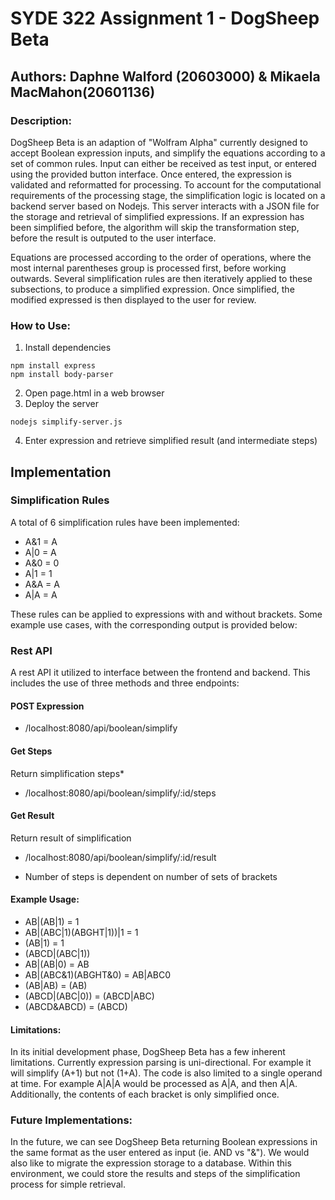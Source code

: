 # SYDE 322 Assignment 1 - DogSheep Beta
## Authors: Daphne Walford (20603000) & Mikaela MacMahon(20601136)


### Description:
DogSheep Beta is an adaption of "Wolfram Alpha" currently designed to accept Boolean expression inputs, and simplify the equations according to a set of common rules. Input can either be received as test input, or entered using the provided button interface. Once entered, the expression is validated and reformatted for processing. To account for the computational requirements of the processing stage, the simplification logic is located on a backend server based on Nodejs. This server interacts with a JSON file for the storage and retrieval of simplified expressions. If an expression has been simplified before, the algorithm will skip the transformation step, before the result is outputed to the user interface.

Equations are processed according to the order of operations, where the most internal parentheses group is processed first, before working outwards. Several simplification rules are then iteratively applied to these subsections, to produce a simplified expression. Once simplified, the modified expressed is then displayed to the user for review. 

### How to Use:
1. Install dependencies
```
npm install express
npm install body-parser
```
2. Open page.html in a web browser
3. Deploy the server
```
nodejs simplify-server.js
```
4. Enter expression and retrieve simplified result (and intermediate steps)

## Implementation

### Simplification Rules
A total of 6 simplification rules have been implemented:
* A&1 = A
* A|0 = A
* A&0 = 0
* A|1 = 1
* A&A = A
* A|A = A

These rules can be applied to expressions with and without brackets. Some example use cases, with the corresponding output is provided below:

### Rest API
A rest API it utilized to interface between the frontend and backend. This includes the use of three methods and three endpoints:
#### POST Expression
 - /localhost:8080/api/boolean/simplify
#### Get Steps 
Return simplification steps*
- /localhost:8080/api/boolean/simplify/:id/steps
#### Get Result
Return result of simplification
- /localhost:8080/api/boolean/simplify/:id/result

* Number of steps is dependent on number of sets of brackets

#### Example Usage:
* AB|(AB|1) = 1
* AB|(ABC|1)(ABGHT|1))|1 = 1
* (AB|1) = 1
* (ABCD|(ABC|1))
* AB|(AB|0) = AB
* AB|(ABC&1)(ABGHT&0) = AB|ABC0 
* (AB|AB) = (AB)
* (ABCD|(ABC|0)) = (ABCD|ABC)
* (ABCD&ABCD) = (ABCD)

#### Limitations:
In its initial development phase, DogSheep Beta has a few inherent limitations. Currently expression parsing is uni-directional. For example it will simplify (A+1) but not (1+A). The code is also limited to a single operand at time. For example A|A|A would be processed as A|A, and then A|A. Additionally, the contents of each bracket is only simplified once. 

### Future Implementations:
In the future, we can see DogSheep Beta returning Boolean expressions in the same format as the user entered as input (ie. AND vs "&"). We would also like to migrate the expression storage to a database. Within this environment, we could store the results and steps of the simplification process for simple retrieval.


